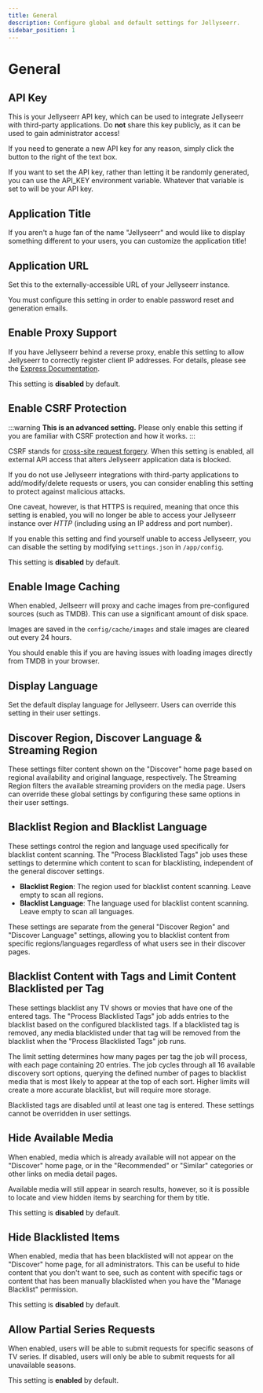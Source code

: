 ```yaml
---
title: General
description: Configure global and default settings for Jellyseerr.
sidebar_position: 1
---
```


# General

## API Key

This is your Jellyseerr API key, which can be used to integrate Jellyseerr with third-party applications. Do **not** share this key publicly, as it can be used to gain administrator access!

If you need to generate a new API key for any reason, simply click the button to the right of the text box.

If you want to set the API key, rather than letting it be randomly generated, you can use the API_KEY environment variable. Whatever that variable is set to will be your API key.

## Application Title

If you aren't a huge fan of the name "Jellyseerr" and would like to display something different to your users, you can customize the application title!

## Application URL

Set this to the externally-accessible URL of your Jellyseerr instance.

You must configure this setting in order to enable password reset and generation emails.

## Enable Proxy Support

If you have Jellyseerr behind a reverse proxy, enable this setting to allow Jellyseerr to correctly register client IP addresses. For details, please see the [Express Documentation](https://expressjs.com/en/guide/behind-proxies.html).

This setting is **disabled** by default.

## Enable CSRF Protection

:::warning
**This is an advanced setting.** Please only enable this setting if you are familiar with CSRF protection and how it works.
:::

CSRF stands for [cross-site request forgery](https://en.wikipedia.org/wiki/Cross-site_request_forgery). When this setting is enabled, all external API access that alters Jellyseerr application data is blocked.

If you do not use Jellyseerr integrations with third-party applications to add/modify/delete requests or users, you can consider enabling this setting to protect against malicious attacks.

One caveat, however, is that HTTPS is required, meaning that once this setting is enabled, you will no longer be able to access your Jellyseerr instance over _HTTP_ (including using an IP address and port number).

If you enable this setting and find yourself unable to access Jellyseerr, you can disable the setting by modifying `settings.json` in `/app/config`.

This setting is **disabled** by default.

## Enable Image Caching

When enabled, Jellseerr will proxy and cache images from pre-configured sources (such as TMDB). This can use a significant amount of disk space.

Images are saved in the `config/cache/images` and stale images are cleared out every 24 hours.

You should enable this if you are having issues with loading images directly from TMDB in your browser.

## Display Language

Set the default display language for Jellyseerr. Users can override this setting in their user settings.

## Discover Region, Discover Language & Streaming Region

These settings filter content shown on the "Discover" home page based on regional availability and original language, respectively. The Streaming Region filters the available streaming providers on the media page. Users can override these global settings by configuring these same options in their user settings.

## Blacklist Region and Blacklist Language

These settings control the region and language used specifically for blacklist content scanning. The "Process Blacklisted Tags" job uses these settings to determine which content to scan for blacklisting, independent of the general discover settings.

- **Blacklist Region**: The region used for blacklist content scanning. Leave empty to scan all regions.
- **Blacklist Language**: The language used for blacklist content scanning. Leave empty to scan all languages.

These settings are separate from the general "Discover Region" and "Discover Language" settings, allowing you to blacklist content from specific regions/languages regardless of what users see in their discover pages.

## Blacklist Content with Tags and Limit Content Blacklisted per Tag

These settings blacklist any TV shows or movies that have one of the entered tags. The "Process Blacklisted Tags" job adds entries to the blacklist based on the configured blacklisted tags. If a blacklisted tag is removed, any media blacklisted under that tag will be removed from the blacklist when the "Process Blacklisted Tags" job runs.

The limit setting determines how many pages per tag the job will process, with each page containing 20 entries. The job cycles through all 16 available discovery sort options, querying the defined number of pages to blacklist media that is most likely to appear at the top of each sort. Higher limits will create a more accurate blacklist, but will require more storage.

Blacklisted tags are disabled until at least one tag is entered. These settings cannot be overridden in user settings.

## Hide Available Media

When enabled, media which is already available will not appear on the "Discover" home page, or in the "Recommended" or "Similar" categories or other links on media detail pages.

Available media will still appear in search results, however, so it is possible to locate and view hidden items by searching for them by title.

This setting is **disabled** by default.

## Hide Blacklisted Items

When enabled, media that has been blacklisted will not appear on the "Discover" home page, for all administrators. This can be useful to hide content that you don't want to see, such as content with specific tags or content that has been manually blacklisted when you have the "Manage Blacklist" permission.

This setting is **disabled** by default.

## Allow Partial Series Requests

When enabled, users will be able to submit requests for specific seasons of TV series. If disabled, users will only be able to submit requests for all unavailable seasons.

This setting is **enabled** by default.
